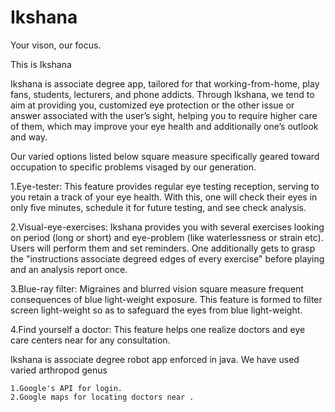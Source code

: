 # Ikshana
Your vison, our focus.

This is Ikshana

 Ikshana is associate degree app, tailored for that working-from-home, play fans, students, lecturers, and phone addicts. Through  Ikshana, we tend to aim at providing you, customized eye protection or the other issue or answer associated with the user’s sight, helping you to require higher care of them, which may improve your eye health and additionally one’s outlook and way.

Our varied options listed below square measure specifically geared toward occupation to specific problems visaged by our generation.

   1.Eye-tester: This feature provides regular eye testing reception, serving to you retain a track of your eye health. With this, one will check their eyes in only five minutes, schedule it for future testing, and see check analysis.

   2.Visual-eye-exercises: Ikshana provides you with several exercises looking on period (long or short) and eye-problem (like waterlessness or strain etc). Users will perform them and set reminders. One additionally gets to grasp the "instructions associate degreed edges of every exercise" before playing and an analysis report once.

   3.Blue-ray filter: Migraines and blurred vision square measure frequent consequences of blue light-weight exposure. This feature is formed to filter screen light-weight so as to safeguard the eyes from blue light-weight.

   4.Find yourself a doctor: This feature helps one realize doctors and eye care centers near  for any consultation.

Ikshana is associate degree robot app enforced in java.
We have used varied arthropod genus

    1.Google's API for login.
    2.Google maps for locating doctors near .
